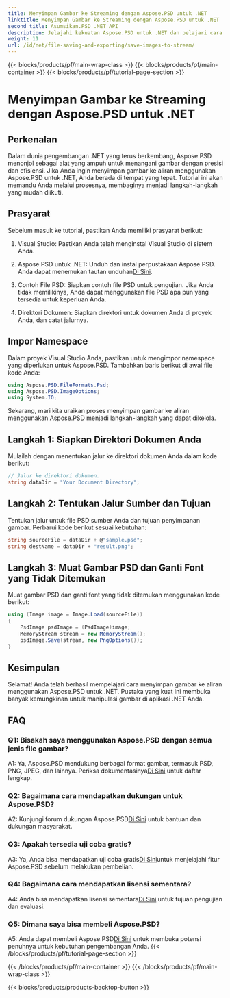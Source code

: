 ```yaml
---
title: Menyimpan Gambar ke Streaming dengan Aspose.PSD untuk .NET
linktitle: Menyimpan Gambar ke Streaming dengan Aspose.PSD untuk .NET
second_title: Asumsikan.PSD .NET API
description: Jelajahi kekuatan Aspose.PSD untuk .NET dan pelajari cara menyimpan gambar ke aliran dengan mudah. Ikuti panduan langkah demi langkah kami untuk integrasi yang lancar.
weight: 11
url: /id/net/file-saving-and-exporting/save-images-to-stream/
---
```


{{< blocks/products/pf/main-wrap-class >}}
{{< blocks/products/pf/main-container >}}
{{< blocks/products/pf/tutorial-page-section >}}

# Menyimpan Gambar ke Streaming dengan Aspose.PSD untuk .NET

## Perkenalan

Dalam dunia pengembangan .NET yang terus berkembang, Aspose.PSD menonjol sebagai alat yang ampuh untuk menangani gambar dengan presisi dan efisiensi. Jika Anda ingin menyimpan gambar ke aliran menggunakan Aspose.PSD untuk .NET, Anda berada di tempat yang tepat. Tutorial ini akan memandu Anda melalui prosesnya, membaginya menjadi langkah-langkah yang mudah diikuti.

## Prasyarat

Sebelum masuk ke tutorial, pastikan Anda memiliki prasyarat berikut:

1. Visual Studio: Pastikan Anda telah menginstal Visual Studio di sistem Anda.

2.  Aspose.PSD untuk .NET: Unduh dan instal perpustakaan Aspose.PSD. Anda dapat menemukan tautan unduhan[Di Sini](https://releases.aspose.com/psd/net/).

3. Contoh File PSD: Siapkan contoh file PSD untuk pengujian. Jika Anda tidak memilikinya, Anda dapat menggunakan file PSD apa pun yang tersedia untuk keperluan Anda.

4. Direktori Dokumen: Siapkan direktori untuk dokumen Anda di proyek Anda, dan catat jalurnya.

## Impor Namespace

Dalam proyek Visual Studio Anda, pastikan untuk mengimpor namespace yang diperlukan untuk Aspose.PSD. Tambahkan baris berikut di awal file kode Anda:

```csharp
using Aspose.PSD.FileFormats.Psd;
using Aspose.PSD.ImageOptions;
using System.IO;
```

Sekarang, mari kita uraikan proses menyimpan gambar ke aliran menggunakan Aspose.PSD menjadi langkah-langkah yang dapat dikelola.

## Langkah 1: Siapkan Direktori Dokumen Anda

Mulailah dengan menentukan jalur ke direktori dokumen Anda dalam kode berikut:

```csharp
// Jalur ke direktori dokumen.
string dataDir = "Your Document Directory";
```

## Langkah 2: Tentukan Jalur Sumber dan Tujuan

Tentukan jalur untuk file PSD sumber Anda dan tujuan penyimpanan gambar. Perbarui kode berikut sesuai kebutuhan:

```csharp
string sourceFile = dataDir + @"sample.psd";
string destName = dataDir + "result.png";
```

## Langkah 3: Muat Gambar PSD dan Ganti Font yang Tidak Ditemukan

Muat gambar PSD dan ganti font yang tidak ditemukan menggunakan kode berikut:

```csharp
using (Image image = Image.Load(sourceFile))
{
    PsdImage psdImage = (PsdImage)image;
    MemoryStream stream = new MemoryStream();
    psdImage.Save(stream, new PngOptions());
}
```

## Kesimpulan

Selamat! Anda telah berhasil mempelajari cara menyimpan gambar ke aliran menggunakan Aspose.PSD untuk .NET. Pustaka yang kuat ini membuka banyak kemungkinan untuk manipulasi gambar di aplikasi .NET Anda.

## FAQ

### Q1: Bisakah saya menggunakan Aspose.PSD dengan semua jenis file gambar?

 A1: Ya, Aspose.PSD mendukung berbagai format gambar, termasuk PSD, PNG, JPEG, dan lainnya. Periksa dokumentasinya[Di Sini](https://reference.aspose.com/psd/net/) untuk daftar lengkap.

### Q2: Bagaimana cara mendapatkan dukungan untuk Aspose.PSD?

 A2: Kunjungi forum dukungan Aspose.PSD[Di Sini](https://forum.aspose.com/c/psd/34) untuk bantuan dan dukungan masyarakat.

### Q3: Apakah tersedia uji coba gratis?

 A3: Ya, Anda bisa mendapatkan uji coba gratis[Di Sini](https://releases.aspose.com/)untuk menjelajahi fitur Aspose.PSD sebelum melakukan pembelian.

### Q4: Bagaimana cara mendapatkan lisensi sementara?

 A4: Anda bisa mendapatkan lisensi sementara[Di Sini](https://purchase.aspose.com/temporary-license/) untuk tujuan pengujian dan evaluasi.

### Q5: Dimana saya bisa membeli Aspose.PSD?

 A5: Anda dapat membeli Aspose.PSD[Di Sini](https://purchase.aspose.com/buy) untuk membuka potensi penuhnya untuk kebutuhan pengembangan Anda.
{{< /blocks/products/pf/tutorial-page-section >}}

{{< /blocks/products/pf/main-container >}}
{{< /blocks/products/pf/main-wrap-class >}}

{{< blocks/products/products-backtop-button >}}
